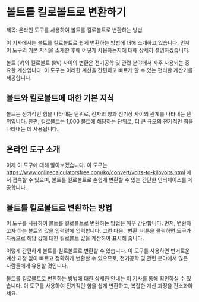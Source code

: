 볼트를 킬로볼트로 변환하기
==============

제목: 온라인 도구를 사용하여 볼트를 킬로볼트로 변환하는 방법

이 기사에서는 볼트를 킬로볼트로 쉽게 변환하는 방법에 대해 소개하고 있습니다. 먼저 이 도구의 기본 지식을 소개한 후에 어떻게 사용하는지에 대해 상세히 설명하겠습니다.

볼트 (V)와 킬로볼트 (kV) 사이의 변환은 전기공학 및 관련 분야에서 자주 사용되는 중요한 계산입니다. 이 도구는 이러한 계산을 간편하고 빠르게 할 수 있는 편리한 계산기를 제공합니다.

볼트와 킬로볼트에 대한 기본 지식
------------------

볼트는 전기적인 힘을 나타내는 단위로, 전자의 양과 전기장 사이의 관계를 나타내는 단위입니다. 한편, 킬로볼트는 1,000 볼트에 해당하는 단위로, 더 큰 규모의 전기적인 힘을 나타내는 데 사용됩니다.

온라인 도구 소개
---------

이제 이 도구에 대해 알아보겠습니다. 이 도구는 <https://www.onlinecalculatorsfree.com/ko/convert/volts-to-kilovolts.html> 에서 접속할 수 있으며, 볼트를 킬로볼트로 손쉽게 변환할 수 있는 간단한 인터페이스를 제공합니다.

볼트를 킬로볼트로 변환하는 방법
-----------------

이 도구를 사용하여 볼트를 킬로볼트로 변환하는 방법은 매우 간단합니다. 먼저, 변환하고자 하는 볼트의 값을 입력란에 입력합니다. 그런 다음, '변환' 버튼을 클릭하면 도구가 자동으로 해당 값에 대한 킬로볼트 값을 계산하여 표시해 줍니다.

이렇게 간편하게 볼트를 킬로볼트로 변환할 수 있습니다. 이 도구를 사용하면 번거로운 계산 과정 없이 빠르고 정확하게 변환할 수 있으므로, 전기공학 및 관련 분야에서 많은 사람들에게 유용할 것입니다.

볼트를 킬로볼트로 변환하는 방법에 대한 상세한 안내는 이 기사를 통해 확인하실 수 있습니다. 이 도구를 사용하여 전기적인 힘을 쉽게 변환하고, 복잡한 계산 과정을 간소화하세요.